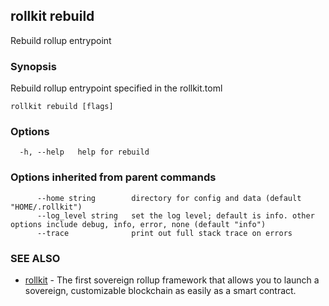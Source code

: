 ## rollkit rebuild

Rebuild rollup entrypoint

### Synopsis

Rebuild rollup entrypoint specified in the rollkit.toml

```
rollkit rebuild [flags]
```

### Options

```
  -h, --help   help for rebuild
```

### Options inherited from parent commands

```
      --home string        directory for config and data (default "HOME/.rollkit")
      --log_level string   set the log level; default is info. other options include debug, info, error, none (default "info")
      --trace              print out full stack trace on errors
```

### SEE ALSO

* [rollkit](rollkit.md)  - The first sovereign rollup framework that allows you to launch a sovereign, customizable blockchain as easily as a smart contract.
